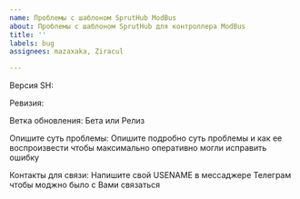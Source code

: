 ```yaml
---
name: Проблемы с шаблоном SprutHub ModBus
about: Проблемы с шаблоном SprutHub для контроллера ModBus
title: ''
labels: bug
assignees: mazaxaka, Ziracul

---
```


Версия SH: 

Ревизия:

Ветка обновления: Бета или Релиз

Опишите суть проблемы: Опишите подробно суть проблемы и как ее воспроизвести чтобы максимально оперативно могли исправить ошибку

Контакты для связи: Напишите свой USENAME в мессаджере Телеграм чтобы моджно было с Вами связаться
